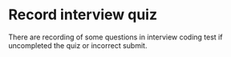 ﻿# Record interview quiz
There are recording of some questions in interview coding test if uncompleted the quiz or incorrect submit.
